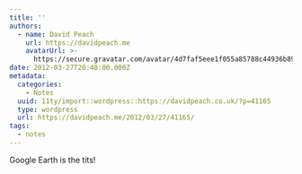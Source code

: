 ```yaml
---
title: ''
authors:
  - name: David Peach
    url: https://davidpeach.me
    avatarUrl: >-
      https://secure.gravatar.com/avatar/4d7faf5eee1f055a85788c44936b8995eaab6dfb004e7854ec747ccb272e91ee?s=96&d=mm&r=g
date: 2012-03-27T20:48:00.000Z
metadata:
  categories:
    - Notes
  uuid: 11ty/import::wordpress::https://davidpeach.co.uk/?p=41165
  type: wordpress
  url: https://davidpeach.me/2012/03/27/41165/
tags:
  - notes
---
```

Google Earth is the tits!